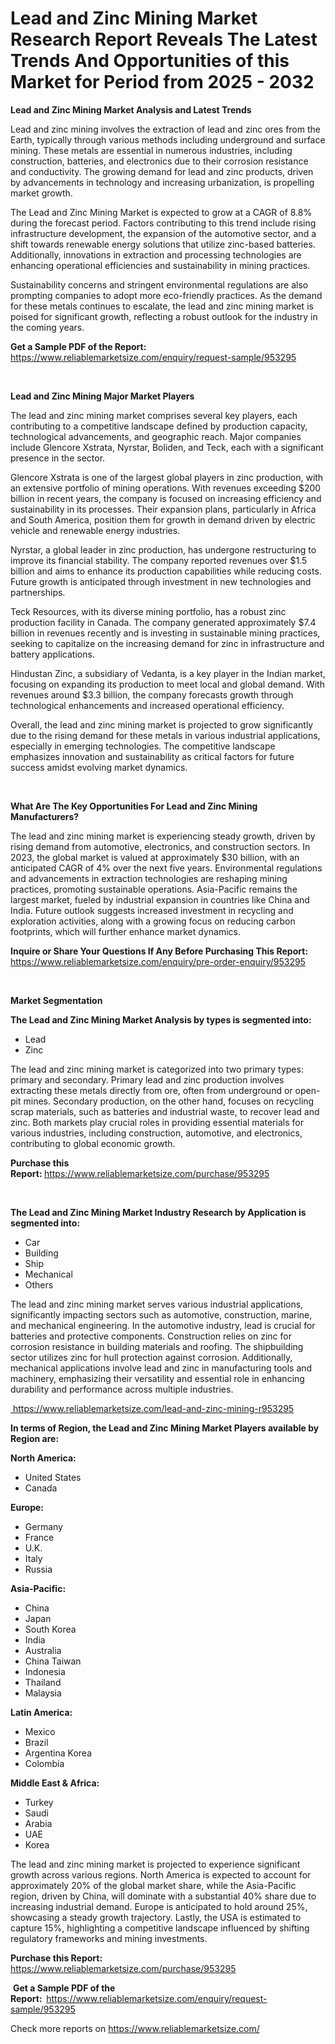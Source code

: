 <p><h1>Lead and Zinc Mining Market Research Report Reveals The Latest Trends And Opportunities of this Market for Period from 2025 - 2032</h1></p><p><strong>Lead and Zinc Mining Market Analysis and Latest Trends</strong></p>
<p><p>Lead and zinc mining involves the extraction of lead and zinc ores from the Earth, typically through various methods including underground and surface mining. These metals are essential in numerous industries, including construction, batteries, and electronics due to their corrosion resistance and conductivity. The growing demand for lead and zinc products, driven by advancements in technology and increasing urbanization, is propelling market growth.</p><p>The Lead and Zinc Mining Market is expected to grow at a CAGR of 8.8% during the forecast period. Factors contributing to this trend include rising infrastructure development, the expansion of the automotive sector, and a shift towards renewable energy solutions that utilize zinc-based batteries. Additionally, innovations in extraction and processing technologies are enhancing operational efficiencies and sustainability in mining practices. </p><p>Sustainability concerns and stringent environmental regulations are also prompting companies to adopt more eco-friendly practices. As the demand for these metals continues to escalate, the lead and zinc mining market is poised for significant growth, reflecting a robust outlook for the industry in the coming years.</p></p>
<p><strong>Get a Sample PDF of the Report:&nbsp;</strong> <a href="https://www.reliablemarketsize.com/enquiry/request-sample/953295?utm_campaign=3564&utm_medium=2&utm_source=Github&utm_content=ia&utm_term=02042025&utm_id=lead-and-zinc-mining">https://www.reliablemarketsize.com/enquiry/request-sample/953295</a></p>
<p>&nbsp;</p>
<p><strong>Lead and Zinc Mining Major Market Players</strong></p>
<p><p>The lead and zinc mining market comprises several key players, each contributing to a competitive landscape defined by production capacity, technological advancements, and geographic reach. Major companies include Glencore Xstrata, Nyrstar, Boliden, and Teck, each with a significant presence in the sector.</p><p>Glencore Xstrata is one of the largest global players in zinc production, with an extensive portfolio of mining operations. With revenues exceeding $200 billion in recent years, the company is focused on increasing efficiency and sustainability in its processes. Their expansion plans, particularly in Africa and South America, position them for growth in demand driven by electric vehicle and renewable energy industries.</p><p>Nyrstar, a global leader in zinc production, has undergone restructuring to improve its financial stability. The company reported revenues over $1.5 billion and aims to enhance its production capabilities while reducing costs. Future growth is anticipated through investment in new technologies and partnerships.</p><p>Teck Resources, with its diverse mining portfolio, has a robust zinc production facility in Canada. The company generated approximately $7.4 billion in revenues recently and is investing in sustainable mining practices, seeking to capitalize on the increasing demand for zinc in infrastructure and battery applications.</p><p>Hindustan Zinc, a subsidiary of Vedanta, is a key player in the Indian market, focusing on expanding its production to meet local and global demand. With revenues around $3.3 billion, the company forecasts growth through technological enhancements and increased operational efficiency.</p><p>Overall, the lead and zinc mining market is projected to grow significantly due to the rising demand for these metals in various industrial applications, especially in emerging technologies. The competitive landscape emphasizes innovation and sustainability as critical factors for future success amidst evolving market dynamics.</p></p>
<p>&nbsp;</p>
<p><strong>What Are The Key Opportunities For Lead and Zinc Mining Manufacturers?</strong></p>
<p><p>The lead and zinc mining market is experiencing steady growth, driven by rising demand from automotive, electronics, and construction sectors. In 2023, the global market is valued at approximately $30 billion, with an anticipated CAGR of 4% over the next five years. Environmental regulations and advancements in extraction technologies are reshaping mining practices, promoting sustainable operations. Asia-Pacific remains the largest market, fueled by industrial expansion in countries like China and India. Future outlook suggests increased investment in recycling and exploration activities, along with a growing focus on reducing carbon footprints, which will further enhance market dynamics.</p></p>
<p><strong>Inquire or Share Your Questions If Any Before Purchasing This Report:</strong> <a href="https://www.reliablemarketsize.com/enquiry/pre-order-enquiry/953295?utm_campaign=3564&utm_medium=2&utm_source=Github&utm_content=ia&utm_term=02042025&utm_id=lead-and-zinc-mining">https://www.reliablemarketsize.com/enquiry/pre-order-enquiry/953295</a></p>
<p>&nbsp;</p>
<p><strong>Market Segmentation</strong></p>
<p><strong>The Lead and Zinc Mining Market Analysis by types is segmented into:</strong></p>
<p><ul><li>Lead</li><li>Zinc</li></ul></p>
<p><p>The lead and zinc mining market is categorized into two primary types: primary and secondary. Primary lead and zinc production involves extracting these metals directly from ore, often from underground or open-pit mines. Secondary production, on the other hand, focuses on recycling scrap materials, such as batteries and industrial waste, to recover lead and zinc. Both markets play crucial roles in providing essential materials for various industries, including construction, automotive, and electronics, contributing to global economic growth.</p></p>
<p><strong>Purchase this Report:&nbsp;</strong><a href="https://www.reliablemarketsize.com/purchase/953295?utm_campaign=3564&utm_medium=2&utm_source=Github&utm_content=ia&utm_term=02042025&utm_id=lead-and-zinc-mining">https://www.reliablemarketsize.com/purchase/953295</a></p>
<p>&nbsp;</p>
<p><strong>The Lead and Zinc Mining Market Industry Research by Application is segmented into:</strong></p>
<p><ul><li>Car</li><li>Building</li><li>Ship</li><li>Mechanical</li><li>Others</li></ul></p>
<p><p>The lead and zinc mining market serves various industrial applications, significantly impacting sectors such as automotive, construction, marine, and mechanical engineering. In the automotive industry, lead is crucial for batteries and protective components. Construction relies on zinc for corrosion resistance in building materials and roofing. The shipbuilding sector utilizes zinc for hull protection against corrosion. Additionally, mechanical applications involve lead and zinc in manufacturing tools and machinery, emphasizing their versatility and essential role in enhancing durability and performance across multiple industries.</p></p>
<p><a href="https://www.reliablemarketsize.com/lead-and-zinc-mining-r953295?utm_campaign=3564&utm_medium=2&utm_source=Github&utm_content=ia&utm_term=02042025&utm_id=lead-and-zinc-mining">&nbsp;https://www.reliablemarketsize.com/lead-and-zinc-mining-r953295</a></p>
<p><strong>In terms of Region, the Lead and Zinc Mining Market Players available by Region are:</strong></p>
<p>
    <p> <strong> North America: </strong>
        <ul>
            <li>United States</li>
            <li>Canada</li>
        </ul>
        </p> 
    <p> <strong> Europe: </strong>
        <ul>
            <li>Germany</li>
            <li>France</li>
            <li>U.K.</li>
            <li>Italy</li>
            <li>Russia</li>
        </ul>
        </p> 
    <p> <strong> Asia-Pacific: </strong>
        <ul>
            <li>China</li>
            <li>Japan</li>
            <li>South Korea</li>
            <li>India</li>
            <li>Australia</li>
            <li>China Taiwan</li>
            <li>Indonesia</li>
            <li>Thailand</li>
            <li>Malaysia</li>
        </ul>
        </p> 
    <p> <strong> Latin America: </strong>
        <ul>
            <li>Mexico</li>
            <li>Brazil</li>
            <li>Argentina Korea</li>
            <li>Colombia</li>
        </ul>
        </p> 
    <p> <strong> Middle East & Africa: </strong>
        <ul>
            <li>Turkey</li>
            <li>Saudi</li>
            <li>Arabia</li>
            <li>UAE</li>
            <li>Korea</li>
        </ul>
    </p>
    </p>
<p><p>The lead and zinc mining market is projected to experience significant growth across various regions. North America is expected to account for approximately 20% of the global market share, while the Asia-Pacific region, driven by China, will dominate with a substantial 40% share due to increasing industrial demand. Europe is anticipated to hold around 25%, showcasing a steady growth trajectory. Lastly, the USA is estimated to capture 15%, highlighting a competitive landscape influenced by shifting regulatory frameworks and mining investments.</p></p>
<p><strong>Purchase this Report: </strong><a href="https://www.reliablemarketsize.com/purchase/953295?utm_campaign=3564&utm_medium=2&utm_source=Github&utm_content=ia&utm_term=02042025&utm_id=lead-and-zinc-mining">https://www.reliablemarketsize.com/purchase/953295</a></p>
<p>&nbsp;<strong>Get a Sample PDF of the Report:&nbsp;&nbsp;</strong><a href="https://www.reliablemarketsize.com/enquiry/request-sample/953295?utm_campaign=3564&utm_medium=2&utm_source=Github&utm_content=ia&utm_term=02042025&utm_id=lead-and-zinc-mining">https://www.reliablemarketsize.com/enquiry/request-sample/953295</a></p>
<p><strong></strong></p>
<p>Check more reports on <a href="https://www.reliablemarketsize.com/?utm_campaign=3564&utm_medium=2&utm_source=Github&utm_content=ia&utm_term=02042025&utm_id=lead-and-zinc-mining">https://www.reliablemarketsize.com/</a></p>